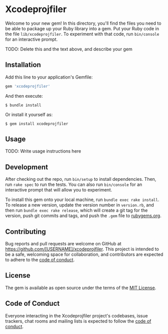 # Xcodeprojfiler

Welcome to your new gem! In this directory, you'll find the files you need to be able to package up your Ruby library into a gem. Put your Ruby code in the file `lib/xcodeprojfiler`. To experiment with that code, run `bin/console` for an interactive prompt.

TODO: Delete this and the text above, and describe your gem

## Installation

Add this line to your application's Gemfile:

```ruby
gem 'xcodeprojfiler'
```

And then execute:

    $ bundle install

Or install it yourself as:

    $ gem install xcodeprojfiler

## Usage

TODO: Write usage instructions here

## Development

After checking out the repo, run `bin/setup` to install dependencies. Then, run `rake spec` to run the tests. You can also run `bin/console` for an interactive prompt that will allow you to experiment.

To install this gem onto your local machine, run `bundle exec rake install`. To release a new version, update the version number in `version.rb`, and then run `bundle exec rake release`, which will create a git tag for the version, push git commits and tags, and push the `.gem` file to [rubygems.org](https://rubygems.org).

## Contributing

Bug reports and pull requests are welcome on GitHub at https://github.com/[USERNAME]/xcodeprojfiler. This project is intended to be a safe, welcoming space for collaboration, and contributors are expected to adhere to the [code of conduct](https://github.com/[USERNAME]/xcodeprojfiler/blob/master/CODE_OF_CONDUCT.md).


## License

The gem is available as open source under the terms of the [MIT License](https://opensource.org/licenses/MIT).

## Code of Conduct

Everyone interacting in the Xcodeprojfiler project's codebases, issue trackers, chat rooms and mailing lists is expected to follow the [code of conduct](https://github.com/[USERNAME]/xcodeprojfiler/blob/master/CODE_OF_CONDUCT.md).
